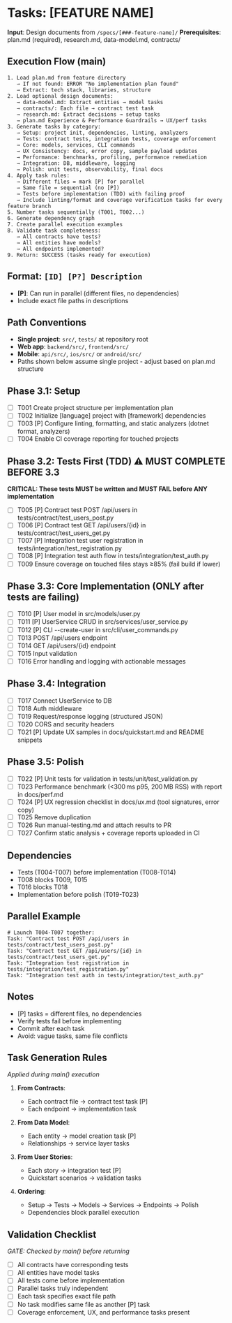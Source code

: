 # Tasks: [FEATURE NAME]

**Input**: Design documents from `/specs/[###-feature-name]/`
**Prerequisites**: plan.md (required), research.md, data-model.md, contracts/

## Execution Flow (main)
```
1. Load plan.md from feature directory
   → If not found: ERROR "No implementation plan found"
   → Extract: tech stack, libraries, structure
2. Load optional design documents:
   → data-model.md: Extract entities → model tasks
   → contracts/: Each file → contract test task
   → research.md: Extract decisions → setup tasks
   → plan.md Experience & Performance Guardrails → UX/perf tasks
3. Generate tasks by category:
   → Setup: project init, dependencies, linting, analyzers
   → Tests: contract tests, integration tests, coverage enforcement
   → Core: models, services, CLI commands
   → UX Consistency: docs, error copy, sample payload updates
   → Performance: benchmarks, profiling, performance remediation
   → Integration: DB, middleware, logging
   → Polish: unit tests, observability, final docs
4. Apply task rules:
   → Different files = mark [P] for parallel
   → Same file = sequential (no [P])
   → Tests before implementation (TDD) with failing proof
   → Include linting/format and coverage verification tasks for every feature branch
5. Number tasks sequentially (T001, T002...)
6. Generate dependency graph
7. Create parallel execution examples
8. Validate task completeness:
   → All contracts have tests?
   → All entities have models?
   → All endpoints implemented?
9. Return: SUCCESS (tasks ready for execution)
```

## Format: `[ID] [P?] Description`
- **[P]**: Can run in parallel (different files, no dependencies)
- Include exact file paths in descriptions

## Path Conventions
- **Single project**: `src/`, `tests/` at repository root
- **Web app**: `backend/src/`, `frontend/src/`
- **Mobile**: `api/src/`, `ios/src/` or `android/src/`
- Paths shown below assume single project - adjust based on plan.md structure

## Phase 3.1: Setup
- [ ] T001 Create project structure per implementation plan
- [ ] T002 Initialize [language] project with [framework] dependencies
- [ ] T003 [P] Configure linting, formatting, and static analyzers (dotnet format, analyzers)
- [ ] T004 Enable CI coverage reporting for touched projects

## Phase 3.2: Tests First (TDD) ⚠️ MUST COMPLETE BEFORE 3.3
**CRITICAL: These tests MUST be written and MUST FAIL before ANY implementation**
- [ ] T005 [P] Contract test POST /api/users in tests/contract/test_users_post.py
- [ ] T006 [P] Contract test GET /api/users/{id} in tests/contract/test_users_get.py
- [ ] T007 [P] Integration test user registration in tests/integration/test_registration.py
- [ ] T008 [P] Integration test auth flow in tests/integration/test_auth.py
- [ ] T009 Ensure coverage on touched files stays ≥85% (fail build if lower)

## Phase 3.3: Core Implementation (ONLY after tests are failing)
- [ ] T010 [P] User model in src/models/user.py
- [ ] T011 [P] UserService CRUD in src/services/user_service.py
- [ ] T012 [P] CLI --create-user in src/cli/user_commands.py
- [ ] T013 POST /api/users endpoint
- [ ] T014 GET /api/users/{id} endpoint
- [ ] T015 Input validation
- [ ] T016 Error handling and logging with actionable messages

## Phase 3.4: Integration
- [ ] T017 Connect UserService to DB
- [ ] T018 Auth middleware
- [ ] T019 Request/response logging (structured JSON)
- [ ] T020 CORS and security headers
- [ ] T021 [P] Update UX samples in docs/quickstart.md and README snippets

## Phase 3.5: Polish
- [ ] T022 [P] Unit tests for validation in tests/unit/test_validation.py
- [ ] T023 Performance benchmark (<300 ms p95, 200 MB RSS) with report in docs/perf.md
- [ ] T024 [P] UX regression checklist in docs/ux.md (tool signatures, error copy)
- [ ] T025 Remove duplication
- [ ] T026 Run manual-testing.md and attach results to PR
- [ ] T027 Confirm static analysis + coverage reports uploaded in CI

## Dependencies
- Tests (T004-T007) before implementation (T008-T014)
- T008 blocks T009, T015
- T016 blocks T018
- Implementation before polish (T019-T023)

## Parallel Example
```
# Launch T004-T007 together:
Task: "Contract test POST /api/users in tests/contract/test_users_post.py"
Task: "Contract test GET /api/users/{id} in tests/contract/test_users_get.py"
Task: "Integration test registration in tests/integration/test_registration.py"
Task: "Integration test auth in tests/integration/test_auth.py"
```

## Notes
- [P] tasks = different files, no dependencies
- Verify tests fail before implementing
- Commit after each task
- Avoid: vague tasks, same file conflicts

## Task Generation Rules
*Applied during main() execution*

1. **From Contracts**:
   - Each contract file → contract test task [P]
   - Each endpoint → implementation task
   
2. **From Data Model**:
   - Each entity → model creation task [P]
   - Relationships → service layer tasks
   
3. **From User Stories**:
   - Each story → integration test [P]
   - Quickstart scenarios → validation tasks

4. **Ordering**:
   - Setup → Tests → Models → Services → Endpoints → Polish
   - Dependencies block parallel execution

## Validation Checklist
*GATE: Checked by main() before returning*

- [ ] All contracts have corresponding tests
- [ ] All entities have model tasks
- [ ] All tests come before implementation
- [ ] Parallel tasks truly independent
- [ ] Each task specifies exact file path
- [ ] No task modifies same file as another [P] task
- [ ] Coverage enforcement, UX, and performance tasks present